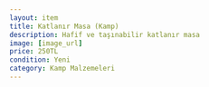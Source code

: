 ```yaml
---
layout: item
title: Katlanır Masa (Kamp)
description: Hafif ve taşınabilir katlanır masa
image: [image_url]
price: 250TL
condition: Yeni
category: Kamp Malzemeleri
---
```

